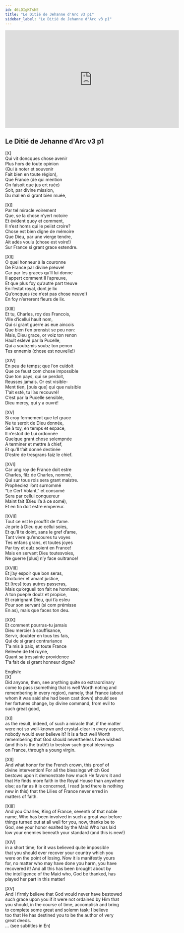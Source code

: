 ```yaml
---
id: 46LDIgKTshE
title: "Le Ditié de Jehanne d'Arc v3 p1"
sidebar_label: "Le Ditié de Jehanne d'Arc v3 p1"
---
```


<div class="video-float-container">
  <iframe
    width="560"
    height="315"
    src="https://www.youtube.com/embed/46LDIgKTshE"
    title="YouTube video player"
    frameborder="0"
    allow="accelerometer; autoplay; clipboard-write; encrypted-media; gyroscope; picture-in-picture; web-share"
    referrerpolicy="strict-origin-when-cross-origin"
    allowfullscreen
  ></iframe>
</div>

## Le Ditié de Jehanne d'Arc v3 p1

[X]  
Qui vit doncques chose avenir  
Plus hors de toute opinion  
(Qui à noter et souvenir  
Fait bien en toute région),  
Que France (de qui mention  
On faisoit que jus ert ruée)  
Soit, par divine mission,  
Du mal en si grant bien muée,

[XI]  
Par tel miracle voirement  
Que, se la chose n’yert notoire  
Et évident quoy et comment,  
Il n’est homs qui le peiist croire?  
Chose est bien digne de mémoire  
Que Dieu, par une vierge tendre,  
Ait adès voulu (chose est voire!)  
Sur France si grant grace estendre.

[XII]  
O quel honneur à la couronne  
De France par divine preuve!  
Car par les graces qu’Il lui donne  
Il appert comment Il l’apreuve,  
Et que plus foy qu’autre part treuve  
En l’estat royal, dont je lix  
Qu’oncques (ce n’est pas chose neuve!)  
En foy n’errerent fleurs de lix.

[XIII]  
Et tu, Charles, roy des Francois,  
VIIe d’icellui hault nom,  
Qui si grant guerre as eue aincois  
Que bien t’en prensist se peu non:  
Mais, Dieu grace, or voiz ton renon  
Hault eslevé par la Pucelle,  
Qui a soubzmis soubz ton penon  
Tes ennemis (chose est nouvelle!)

[XIV]  
En peu de temps; que l’on cuidoit  
Que ce feust com chose impossible  
Que ton pays, qui se perdoit,  
Reusses jamais. Or est visible-  
Ment tien, [puis que] qui que nuisible  
T’ait esté, tu l’as recouvré!  
C’est par la Pucelle sensible,  
Dieu mercy, qui y a ouvré!

[XV]  
Si croy fermement que tel grace  
Ne te seroit de Dieu donnée,  
Se à toy, en temps et espace,  
Il n’estoit de Lui ordonnée  
Quelque grant chose solempnée  
A terminer et mettre à chief,  
Et qu’Il t’ait donné destinée  
D’estre de tresgrans faiz le chief.

[XVI]  
Car ung roy de France doit estre  
Charles, filz de Charles, nommé,  
Qui sur tous rois sera grant maistre.  
Propheciez l’ont surnommé  
“Le Cerf Volant,” et consomé  
Sera par cellui conquereur  
Maint fait (Dieu l’a à ce somé),  
Et en fin doit estre empereur.

[XVII]  
Tout ce est le prouffit de t’ame.  
Je prie à Dieu que cellui soies,  
Et qu’Il te doint, sans le gref d’ame,  
Tant vivre qu’encoures tu voyes  
Tes enfans grans, et toutes joyes  
Par toy et eulz soient en France!  
Mais en servant Dieu toutesvoies,  
Ne guerre [plus] n’y face oultrance!

[XVIII]  
Et j’ay espoir que bon seras,  
Droiturier et amant justice,  
Et [tres] tous autres passeras,  
Mais qu’orgueil ton fait ne honnisse;  
A ton pueple doulz et propice,  
Et crairignant Dieu, qui t’a esleu  
Pour son servant (si com prémisse  
En as), mais que faces ton deu.

[XIX]  
Et comment pourras-tu jamais  
Dieu mercier à souffisance,  
Servir, doubter en tous tes fais,  
Qui de si grant contrariance  
T’a mis à paix, et toute France  
Relevée de tel ruyne,  
Quant sa tressainte providence  
T’a fait de si grant honneur digne?

  
English:  
[X]  
Did anyone, then, see anything quite so extraordinary  
come to pass (something that is well Worth noting and  
remembering in every region), namely, that France (about  
whom it was said she had been cast down) should see  
her fortunes change, by divine command, from evil to  
such great good,

[XI]  
as the result, indeed, of such a miracle that, if the matter  
were not so well-known and crystal-clear in every aspect,  
nobody would ever believe it? It is a fact well Worth  
remembering that God should nevertheless have wished  
(and this is the truth!) to bestow such great blessings  
on France, through a young virgin.

[XII]  
And what honor for the French crown, this proof of  
divine intervention! For all the blessings which God  
bestows upon it demonstrate how much He favors it and  
that He finds more faith in the Royal House than anywhere  
else; as far as it is concerned, I read (and there is nothing  
new in this) that the Lilies of France never erred in  
matters of faith.

[XIII]  
And you Charles, King of France, seventh of that noble  
name, Who has been involved in such a great war before  
things turned out at all well for you, now, thanks be to  
God, see your honor exalted by the Maid Who has laid  
low your enemies beneath your standard (and this is new!)

[XIV]  
in a short time; for it was believed quite impossible  
that you should ever recover your country which you  
were on the point of losing. Now it is manifestly yours  
for, no matter who may have done you harm, you have  
recovered it! And all this has been brought about by  
the intelligence of the Maid who, God be thanked, has  
played her part in this matter!

[XV]  
And I firmly believe that God would never have bestowed  
such grace upon you if it were not ordained by Him that  
you should, in the course of time, accomplish and bring  
to complete some great and solemn task; I believe  
too that He has destined you to be the author of very  
great deeds.  
... (see subtitles in En)

